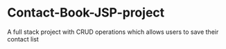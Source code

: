 # Contact-Book-JSP-project
A full stack project with CRUD operations which allows users to save their contact list
